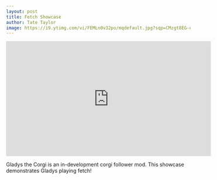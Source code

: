 ```yaml
---
layout: post
title: Fetch Showcase
author: Tate Taylor
image: https://i9.ytimg.com/vi/FEMLn0v32po/mqdefault.jpg?sqp=CMzgt8EG-oaymwEmCMACELQB8quKqQMa8AEB-AH-E4ACoAuKAgwIABABGGMgZShKMA8=&rs=AOn4CLAq-FOE7zJgpfK7G7Ylp_Qa4yW6Nw
---
```


<iframe width="560" height="315" src="https://www.youtube.com/embed/FEMLn0v32po?si=hTYTH5dK2zvv4eUW" title="YouTube video player" frameborder="0" allow="accelerometer; autoplay; clipboard-write; encrypted-media; gyroscope; picture-in-picture; web-share" referrerpolicy="strict-origin-when-cross-origin" allowfullscreen></iframe>

Gladys the Corgi is an in-development corgi follower mod. This showcase demonstrates Gladys playing fetch!
